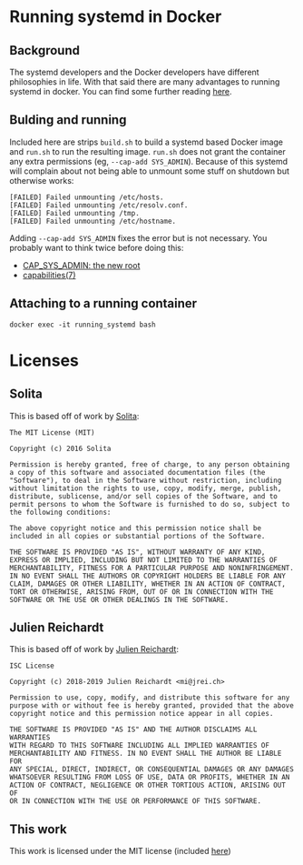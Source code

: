# Running systemd in Docker
## Background
The systemd developers and the Docker developers have different philosophies in life. With that said there are many advantages to running systemd in docker. You can find some further reading [here](https://developers.redhat.com/blog/2016/09/13/running-systemd-in-a-non-privileged-container/).

## Bulding and running
Included here are strips `build.sh` to build a systemd based Docker image and `run.sh` to run the resulting image. `run.sh` does not grant the container any extra permissions (eg, `--cap-add SYS_ADMIN`). Because of this systemd will complain about not being able to unmount some stuff on shutdown but otherwise works:
```
[FAILED] Failed unmounting /etc/hosts.
[FAILED] Failed unmounting /etc/resolv.conf.
[FAILED] Failed unmounting /tmp.
[FAILED] Failed unmounting /etc/hostname.
```

Adding `--cap-add SYS_ADMIN` fixes the error but is not necessary. You probably want to think twice before doing this:
* [CAP_SYS_ADMIN: the new root](https://lwn.net/Articles/486306/)
* [capabilities(7)](https://linux.die.net/man/7/capabilities)

## Attaching to a running container
```
docker exec -it running_systemd bash
```

# Licenses
## Solita
This is based off of work by [Solita](https://github.com/solita/docker-systemd/blob/master/Dockerfile):
```
The MIT License (MIT)

Copyright (c) 2016 Solita

Permission is hereby granted, free of charge, to any person obtaining a copy of this software and associated documentation files (the "Software"), to deal in the Software without restriction, including without limitation the rights to use, copy, modify, merge, publish, distribute, sublicense, and/or sell copies of the Software, and to permit persons to whom the Software is furnished to do so, subject to the following conditions:

The above copyright notice and this permission notice shall be included in all copies or substantial portions of the Software.

THE SOFTWARE IS PROVIDED "AS IS", WITHOUT WARRANTY OF ANY KIND, EXPRESS OR IMPLIED, INCLUDING BUT NOT LIMITED TO THE WARRANTIES OF MERCHANTABILITY, FITNESS FOR A PARTICULAR PURPOSE AND NONINFRINGEMENT. IN NO EVENT SHALL THE AUTHORS OR COPYRIGHT HOLDERS BE LIABLE FOR ANY CLAIM, DAMAGES OR OTHER LIABILITY, WHETHER IN AN ACTION OF CONTRACT, TORT OR OTHERWISE, ARISING FROM, OUT OF OR IN CONNECTION WITH THE SOFTWARE OR THE USE OR OTHER DEALINGS IN THE SOFTWARE.
```

## Julien Reichardt

This is based off of work by [Julien Reichardt](https://github.com/j8r/dockerfiles/blob/master/systemd/ubuntu/Dockerfile-18.04):
```
ISC License

Copyright (c) 2018-2019 Julien Reichardt <mi@jrei.ch>

Permission to use, copy, modify, and distribute this software for any
purpose with or without fee is hereby granted, provided that the above
copyright notice and this permission notice appear in all copies.

THE SOFTWARE IS PROVIDED "AS IS" AND THE AUTHOR DISCLAIMS ALL WARRANTIES
WITH REGARD TO THIS SOFTWARE INCLUDING ALL IMPLIED WARRANTIES OF
MERCHANTABILITY AND FITNESS. IN NO EVENT SHALL THE AUTHOR BE LIABLE FOR
ANY SPECIAL, DIRECT, INDIRECT, OR CONSEQUENTIAL DAMAGES OR ANY DAMAGES
WHATSOEVER RESULTING FROM LOSS OF USE, DATA OR PROFITS, WHETHER IN AN
ACTION OF CONTRACT, NEGLIGENCE OR OTHER TORTIOUS ACTION, ARISING OUT OF
OR IN CONNECTION WITH THE USE OR PERFORMANCE OF THIS SOFTWARE.
```

## This work
This work is licensed under the MIT license (included [here](./LICENSE))
